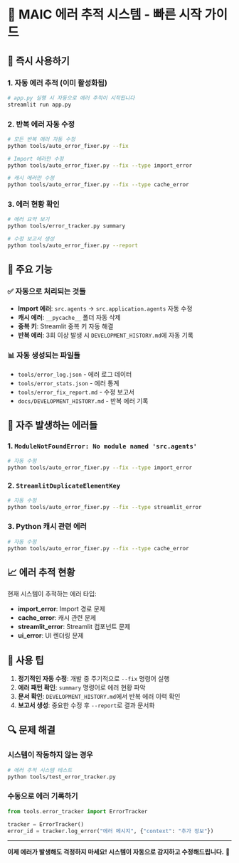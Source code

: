 # 🤖 MAIC 에러 추적 시스템 - 빠른 시작 가이드

## 🚀 즉시 사용하기

### 1. 자동 에러 추적 (이미 활성화됨)
```bash
# app.py 실행 시 자동으로 에러 추적이 시작됩니다
streamlit run app.py
```

### 2. 반복 에러 자동 수정
```bash
# 모든 반복 에러 자동 수정
python tools/auto_error_fixer.py --fix

# Import 에러만 수정
python tools/auto_error_fixer.py --fix --type import_error

# 캐시 에러만 수정  
python tools/auto_error_fixer.py --fix --type cache_error
```

### 3. 에러 현황 확인
```bash
# 에러 요약 보기
python tools/error_tracker.py summary

# 수정 보고서 생성
python tools/auto_error_fixer.py --report
```

## 🔧 주요 기능

### ✅ 자동으로 처리되는 것들
- **Import 에러**: `src.agents` → `src.application.agents` 자동 수정
- **캐시 에러**: `__pycache__` 폴더 자동 삭제
- **중복 키**: Streamlit 중복 키 자동 해결
- **반복 에러**: 3회 이상 발생 시 `DEVELOPMENT_HISTORY.md`에 자동 기록

### 📊 자동 생성되는 파일들
- `tools/error_log.json` - 에러 로그 데이터
- `tools/error_stats.json` - 에러 통계
- `tools/error_fix_report.md` - 수정 보고서
- `docs/DEVELOPMENT_HISTORY.md` - 반복 에러 기록

## 🚨 자주 발생하는 에러들

### 1. `ModuleNotFoundError: No module named 'src.agents'`
```bash
# 자동 수정
python tools/auto_error_fixer.py --fix --type import_error
```

### 2. `StreamlitDuplicateElementKey`
```bash
# 자동 수정
python tools/auto_error_fixer.py --fix --type streamlit_error
```

### 3. Python 캐시 관련 에러
```bash
# 자동 수정
python tools/auto_error_fixer.py --fix --type cache_error
```

## 📈 에러 추적 현황

현재 시스템이 추적하는 에러 타입:
- **import_error**: Import 경로 문제
- **cache_error**: 캐시 관련 문제  
- **streamlit_error**: Streamlit 컴포넌트 문제
- **ui_error**: UI 렌더링 문제

## 🎯 사용 팁

1. **정기적인 자동 수정**: 개발 중 주기적으로 `--fix` 명령어 실행
2. **에러 패턴 확인**: `summary` 명령어로 에러 현황 파악
3. **문서 확인**: `DEVELOPMENT_HISTORY.md`에서 반복 에러 이력 확인
4. **보고서 생성**: 중요한 수정 후 `--report`로 결과 문서화

## 🔍 문제 해결

### 시스템이 작동하지 않는 경우
```bash
# 에러 추적 시스템 테스트
python tools/test_error_tracker.py
```

### 수동으로 에러 기록하기
```python
from tools.error_tracker import ErrorTracker

tracker = ErrorTracker()
error_id = tracker.log_error("에러 메시지", {"context": "추가 정보"})
```

---

**이제 에러가 발생해도 걱정하지 마세요! 시스템이 자동으로 감지하고 수정해드립니다.** 🚀
